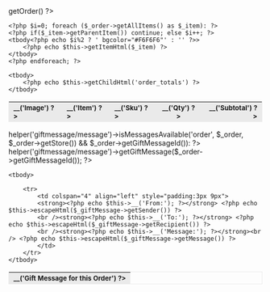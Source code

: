 <?php $_order = $this->getOrder() ?>
<?php if ($_order): ?>
<table cellspacing="0" cellpadding="0" border="0" width="650" style="border:1px solid #EAEAEA;">
    <thead>
        <tr>
            <th align="left" bgcolor="#EAEAEA" style="font-size:13px; padding:3px 9px"><?php echo $this->__('Image') ?></th>
            <th align="left" bgcolor="#EAEAEA" style="font-size:13px; padding:3px 9px"><?php echo $this->__('Item') ?></th>
            <th align="left" bgcolor="#EAEAEA" style="font-size:13px; padding:3px 9px"><?php echo $this->__('Sku') ?></th>
            <th align="center" bgcolor="#EAEAEA" style="font-size:13px; padding:3px 9px"><?php echo $this->__('Qty') ?></th>
            <th align="right" bgcolor="#EAEAEA" style="font-size:13px; padding:3px 9px"><?php echo $this->__('Subtotal') ?></th>
        </tr>
    </thead>

    <?php $i=0; foreach ($_order->getAllItems() as $_item): ?>
    <?php if($_item->getParentItem()) continue; else $i++; ?>
    <tbody<?php echo $i%2 ? ' bgcolor="#F6F6F6"' : '' ?>>
        <?php echo $this->getItemHtml($_item) ?>
    </tbody>
    <?php endforeach; ?>

    <tbody>
        <?php echo $this->getChildHtml('order_totals') ?>
    </tbody>
</table>
<?php if ($this->helper('giftmessage/message')->isMessagesAvailable('order', $_order, $_order->getStore()) && $_order->getGiftMessageId()): ?>
    <?php $_giftMessage = $this->helper('giftmessage/message')->getGiftMessage($_order->getGiftMessageId()); ?>
    <?php if ($_giftMessage): ?>
<br />
<table cellspacing="0" cellpadding="0" border="0" width="100%" style="border:1px solid #EAEAEA;">
    <thead>
        <tr>
            <th align="left" bgcolor="#EAEAEA" style="font-size:13px; padding:3px 9px"><strong><?php echo $this->__('Gift Message for this Order') ?></strong></th>
        </tr>
    </thead>

    <tbody>

        <tr>
            <td colspan="4" align="left" style="padding:3px 9px">
            <strong><?php echo $this->__('From:'); ?></strong> <?php echo $this->escapeHtml($_giftMessage->getSender()) ?>
            <br /><strong><?php echo $this->__('To:'); ?></strong> <?php echo $this->escapeHtml($_giftMessage->getRecipient()) ?>
            <br /><strong><?php echo $this->__('Message:'); ?></strong><br /> <?php echo $this->escapeHtml($_giftMessage->getMessage()) ?>
            </td>
        </tr>
    </tbody>
</table>
    <?php endif; ?>
<?php endif; ?>
<?php endif; ?>
